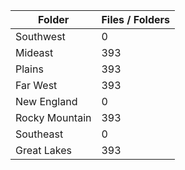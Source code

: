 | Folder         |   Files / Folders |
|----------------|-------------------|
| Southwest      |                 0 |
| Mideast        |               393 |
| Plains         |               393 |
| Far West       |               393 |
| New England    |                 0 |
| Rocky Mountain |               393 |
| Southeast      |                 0 |
| Great Lakes    |               393 |